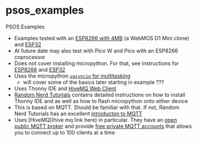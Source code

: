 # psos_examples
PSOS Examples

- Examples tested with an [ESP8266 with 4MB](https://www.amazon.com/dp/B073CQVFLK) (a WebMOS D1 Mini clone) and [ESP32](https://www.amazon.com/dp/B07QCP2451)
- At future date may also test with Pico W and Pico with an ESP8266 coprocessor
- Does not cover installing micropython. For that, see instructions for [ESP8266](https://docs.micropython.org/en/latest/esp8266/quickref.html) and [ESP32](https://docs.micropython.org/en/latest/esp32/tutorial/intro.html)
- Uses the micropython [`uasyncio` for multitasking](https://docs.micropython.org/en/latest/library/uasyncio.html)
    - will cover some of the basics later starting in example ??? 
- Uses Thonny IDE and [HiveMQ Web Client](http://www.hivemq.com/demos/websocket-client/?)
- [Random Nerd Tutorials](https://randomnerdtutorials.com/projects-esp32-esp8266-micropython/) contains detailed instructions on how to install Thonny IDE and as well as how to flash micropython onto either device
- This is based on MQTT. Should be familiar with that. If not, Random Nerd Tutorials has an excellent [introducton to MQTT](https://randomnerdtutorials.com/what-is-mqtt-and-how-it-works/)
- Uses [HiveMQ](hive mq link here) in particular. They have an [open public MQTT broker](https://www.hivemq.com/public-mqtt-broker/) and provide [free private MQTT accounts](https://www.hivemq.com/downloads/) that allows you to connect up to 100 clients at a time



